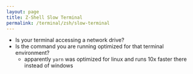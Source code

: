 ```yaml
---
layout: page
title: Z-Shell Slow Terminal
permalink: /terminal/zsh/slow-terminal
---
```


- Is your terminal accessing a network drive?
- Is the command you are running optimized for that terminal environment?
    - apparently `yarn` was optimized for linux and runs 10x faster there instead of windows
